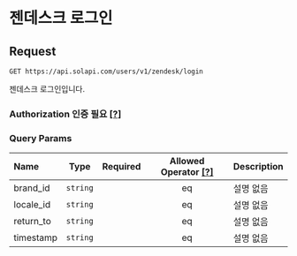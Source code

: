 # 젠데스크 로그인

## Request

```text
GET https://api.solapi.com/users/v1/zendesk/login
```

젠데스크 로그인입니다.

### Authorization 인증 필요 [\[?\]](https://docs.solapi.com/authentication/overview)

### Query Params

| Name | Type | Required | Allowed Operator [\[?\]](https://docs.solapi.com/api-reference/overview#operator) | Description |
| :--- | :---: | :---: | :---: | :--- |
| brand\_id | `string` |  | eq | 설명 없음 |
| locale\_id | `string` |  | eq | 설명 없음 |
| return\_to | `string` |  | eq | 설명 없음 |
| timestamp | `string` |  | eq | 설명 없음 |

